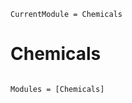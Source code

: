 ```@meta
CurrentModule = Chemicals
```

# Chemicals

```@index
```

```@autodocs
Modules = [Chemicals]
```
